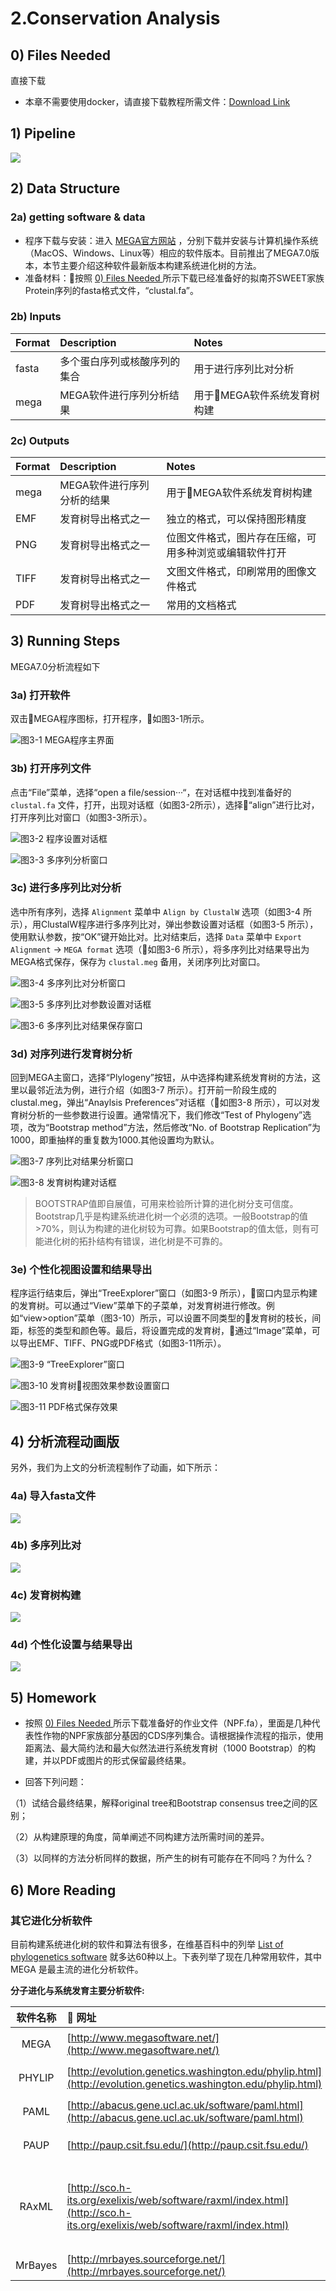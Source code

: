 # 2.Conservation Analysis

## 0\) Files Needed <a id="files"></a>

直接下载

* 本章不需要使用docker，请直接下载教程所需文件：[Download Link](https://github.com/lulab/teaching_book/tree/master/files/PART_II/conservation)

## 1\) Pipeline

![](../.gitbook/assets/conservation-0-pipelins.png)

## 2\) Data Structure

### 2a\) getting software & data

* 程序下载与安装：进入 [MEGA官方网站](http://www.megasoftware.net/) ，分别下载并安装与计算机操作系统（MacOS、Windows、Linux等）相应的软件版本。目前推出了MEGA7.0版本，本节主要介绍这种软件最新版本构建系统进化树的方法。  
* 准备材料：按照 [0\) Files Needed ](#files)所示下载已经准备好的拟南芥SWEET家族Protein序列的fasta格式文件，“clustal.fa”。

### 2b\) Inputs

| Format | Description | Notes |
| :--- | :--- | :--- |
| fasta | 多个蛋白序列或核酸序列的集合 | 用于进行序列比对分析 |
| mega | MEGA软件进行序列分析结果 | 用于MEGA软件系统发育树构建 |

### 2c\) Outputs

| Format | Description | Notes |
| :--- | :--- | :--- |
| mega | MEGA软件进行序列分析的结果 | 用于MEGA软件系统发育树构建 |
| EMF | 发育树导出格式之一 | 独立的格式，可以保持图形精度 |
| PNG | 发育树导出格式之一 | 位图文件格式，图片存在压缩，可用多种浏览或编辑软件打开 |
| TIFF | 发育树导出格式之一 | 文图文件格式，印刷常用的图像文件格式 |
| PDF | 发育树导出格式之一 | 常用的文档格式 |

## 3\) Running Steps

MEGA7.0分析流程如下

### 3a\) 打开软件

双击MEGA程序图标，打开程序，如图3-1所示。

![图3-1 MEGA程序主界面](../.gitbook/assets/conservation-1.png)



### 3b\) 打开序列文件

点击“File”菜单，选择“open a file/session···“，在对话框中找到准备好的 `clustal.fa` 文件，打开，出现对话框（如图3-2所示），选择“align”进行比对，打开序列比对窗口（如图3-3所示）。

![图3-2 程序设置对话框](../.gitbook/assets/conservation-2.png)



![图3-3 多序列分析窗口](../.gitbook/assets/conservation-3.png)



### 3c\) 进行多序列比对分析

选中所有序列，选择 `Alignment` 菜单中 `Align by ClustalW` 选项（如图3-4 所示），用ClustalW程序进行多序列比对，弹出参数设置对话框（如图3-5 所示），使用默认参数，按“OK”键开始比对。比对结束后，选择 `Data` 菜单中 `Export Alignment` -&gt; `MEGA format` 选项（如图3-6 所示），将多序列比对结果导出为MEGA格式保存，保存为 `clustal.meg` 备用，关闭序列比对窗口。

![图3-4 多序列比对分析窗口](../.gitbook/assets/conservation-4.png)



![图3-5 多序列比对参数设置对话框](../.gitbook/assets/conservation-5.png)



![图3-6 多序列比对结果保存窗口](../.gitbook/assets/conservation-6.png)



### 3d\) 对序列进行发育树分析

回到MEGA主窗口，选择“Plylogeny”按钮，从中选择构建系统发育树的方法，这里以最邻近法为例，进行介绍（如图3-7 所示）。打开前一阶段生成的clustal.meg，弹出“Anaylsis Preferences”对话框（如图3-8 所示），可以对发育树分析的一些参数进行设置。通常情况下，我们修改“Test of Phylogeny”选项，改为“Bootstrap method”方法，然后修改“No. of Bootstrap Replication”为1000，即重抽样的重复数为1000.其他设置均为默认。

![图3-7 序列比对结果分析窗口](../.gitbook/assets/conservation-7.png)


![图3-8 发育树构建对话框](../.gitbook/assets/conservation-8.png) 


>BOOTSTRAP值即自展值，可用来检验所计算的进化树分支可信度。Bootstrap几乎是构建系统进化树一个必须的选项。一般Bootstrap的值>70%，则认为构建的进化树较为可靠。如果Bootstrap的值太低，则有可能进化树的拓扑结构有错误，进化树是不可靠的。

### 3e\) 个性化视图设置和结果导出

程序运行结束后，弹出“TreeExplorer”窗口（如图3-9 所示），窗口内显示构建的发育树。可以通过“View”菜单下的子菜单，对发育树进行修改。例如“view&gt;option”菜单（图3-10）所示，可以设置不同类型的发育树的枝长，间距，标签的类型和颜色等。最后，将设置完成的发育树，通过“Image”菜单，可以导出EMF、TIFF、PNG或PDF格式（如图3-11所示）。

![图3-9 “TreeExplorer”窗口](../.gitbook/assets/conservation-9.png)



![图3-10 发育树视图效果参数设置窗口](../.gitbook/assets/conservation-10.png)



![图3-11 PDF格式保存效果](../.gitbook/assets/conservation-11.png)



## 4\) 分析流程动画版 <a id="conservation-gif"></a>

另外，我们为上文的分析流程制作了动画，如下所示：



### 4a) 导入fasta文件

![](../.gitbook/assets/conservation-import-fasta.gif)



### 4b) 多序列比对

![](../.gitbook/assets/conservation-alignment.gif)



### 4c) 发育树构建

![](../.gitbook/assets/conservation-tree-construction.gif)



### 4d) 个性化设置与结果导出

![](../.gitbook/assets/conservation-configuration-and-export.gif)



## 5\) Homework

* 按照 [0\) Files Needed ](#files)所示下载准备好的作业文件（NPF.fa），里面是几种代表性作物的NPF家族部分基因的CDS序列集合。请根据操作流程的指示，使用距离法、最大简约法和最大似然法进行系统发育树（1000 Bootstrap）的构建，并以PDF或图片的形式保留最终结果。

* 回答下列问题：

（1）试结合最终结果，解释original tree和Bootstrap consensus tree之间的区别；

（2）从构建原理的角度，简单阐述不同构建方法所需时间的差异。

（3）以同样的方法分析同样的数据，所产生的树有可能存在不同吗？为什么？


## 6\) More Reading

### 其它进化分析软件

目前构建系统进化树的软件和算法有很多，在维基百科中的列举 [List of phylogenetics software](https://en.wikipedia.org/wiki/List_of_phylogenetics_software) 就多达60种以上。下表列举了现在几种常用软件，其中 MEGA 是最主流的进化分析软件。

**分子进化与系统发育主要分析软件:**

| 软件名称 |                        网址 | 说明 |
| :---: | :--- | :--- |
| MEGA | [http://www.megasoftware.net/](http://www.megasoftware.net/) | 美国宾夕法尼亚州立大学Masatoshi Nei开发的分子进化遗传学分析软件 |
| PHYLIP | [http://evolution.genetics.washington.edu/phylip.html](http://evolution.genetics.washington.edu/phylip.html) | 美国华盛顿大学Felsenstein开发的一套集成的进化分析工具 |
| PAML | [http://abacus.gene.ucl.ac.uk/software/paml.html](http://abacus.gene.ucl.ac.uk/software/paml.html) | 英国University College London开发，采用最大似然法构树和分子进化模型 |
| PAUP | [http://paup.csit.fsu.edu/](http://paup.csit.fsu.edu/) | 国际上最通用的系统树构建软件之一，美国Smithsonion Insitute 开发 |
| RAxML | [http://sco.h-its.org/exelixis/web/software/raxml/index.html](http://sco.h-its.org/exelixis/web/software/raxml/index.html) | 大量数据的最大似然法建树常用方法（软件获取地址：[https://github.com/stamatak/standard-RAxML）](https://github.com/stamatak/standard-RAxML）) |
| MrBayes | [http://mrbayes.sourceforge.net/](http://mrbayes.sourceforge.net/) | 基于贝叶斯方法的建树工具 |
